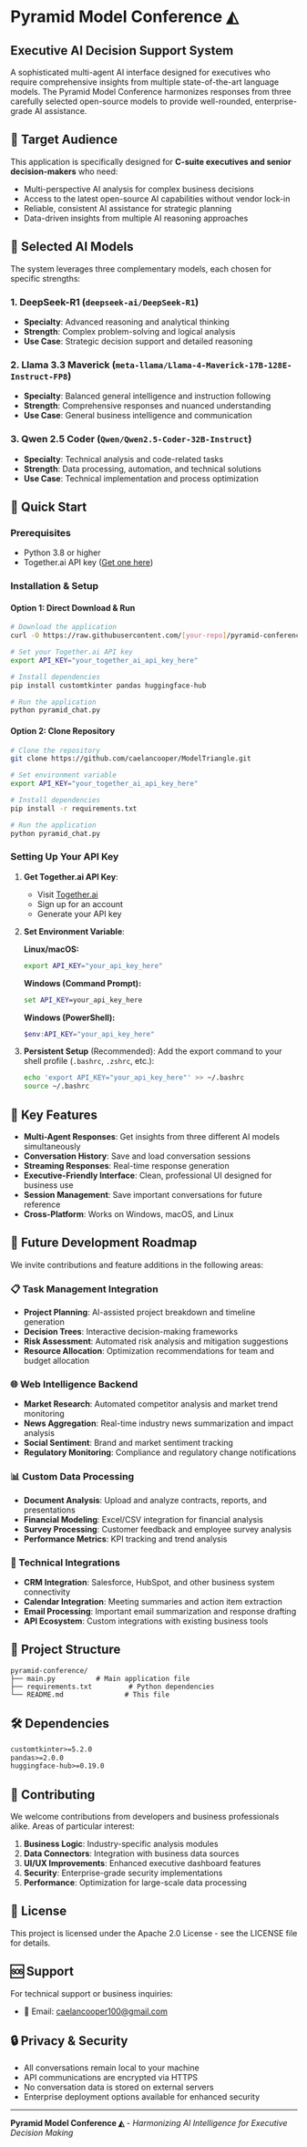 # Pyramid Model Conference ◭

## Executive AI Decision Support System

A sophisticated multi-agent AI interface designed for executives who require comprehensive insights from multiple state-of-the-art language models. The Pyramid Model Conference harmonizes responses from three carefully selected open-source models to provide well-rounded, enterprise-grade AI assistance.

## 🎯 Target Audience

This application is specifically designed for **C-suite executives and senior decision-makers** who need:
- Multi-perspective AI analysis for complex business decisions
- Access to the latest open-source AI capabilities without vendor lock-in
- Reliable, consistent AI assistance for strategic planning
- Data-driven insights from multiple AI reasoning approaches

## 🤖 Selected AI Models

The system leverages three complementary models, each chosen for specific strengths:

### 1. **DeepSeek-R1** (`deepseek-ai/DeepSeek-R1`)
- **Specialty**: Advanced reasoning and analytical thinking
- **Strength**: Complex problem-solving and logical analysis
- **Use Case**: Strategic decision support and detailed reasoning

### 2. **Llama 3.3 Maverick** (`meta-llama/Llama-4-Maverick-17B-128E-Instruct-FP8`)
- **Specialty**: Balanced general intelligence and instruction following
- **Strength**: Comprehensive responses and nuanced understanding
- **Use Case**: General business intelligence and communication

### 3. **Qwen 2.5 Coder** (`Qwen/Qwen2.5-Coder-32B-Instruct`)
- **Specialty**: Technical analysis and code-related tasks
- **Strength**: Data processing, automation, and technical solutions
- **Use Case**: Technical implementation and process optimization

## 🚀 Quick Start

### Prerequisites
- Python 3.8 or higher
- Together.ai API key ([Get one here](https://api.together.xyz/))

### Installation & Setup

#### Option 1: Direct Download & Run
```bash
# Download the application
curl -O https://raw.githubusercontent.com/[your-repo]/pyramid-conference/main/pyramid_chat.py

# Set your Together.ai API key
export API_KEY="your_together_ai_api_key_here"

# Install dependencies
pip install customtkinter pandas huggingface-hub

# Run the application
python pyramid_chat.py
```

#### Option 2: Clone Repository
```bash
# Clone the repository
git clone https://github.com/caelancooper/ModelTriangle.git

# Set environment variable
export API_KEY="your_together_ai_api_key_here"

# Install dependencies
pip install -r requirements.txt

# Run the application
python pyramid_chat.py
```

### Setting Up Your API Key

1. **Get Together.ai API Key**:
   - Visit [Together.ai](https://api.together.xyz/)
   - Sign up for an account
   - Generate your API key

2. **Set Environment Variable**:
   
   **Linux/macOS:**
   ```bash
   export API_KEY="your_api_key_here"
   ```
   
   **Windows (Command Prompt):**
   ```cmd
   set API_KEY=your_api_key_here
   ```
   
   **Windows (PowerShell):**
   ```powershell
   $env:API_KEY="your_api_key_here"
   ```

3. **Persistent Setup** (Recommended):
   Add the export command to your shell profile (`.bashrc`, `.zshrc`, etc.):
   ```bash
   echo 'export API_KEY="your_api_key_here"' >> ~/.bashrc
   source ~/.bashrc
   ```

## 💼 Key Features

- **Multi-Agent Responses**: Get insights from three different AI models simultaneously
- **Conversation History**: Save and load conversation sessions
- **Streaming Responses**: Real-time response generation
- **Executive-Friendly Interface**: Clean, professional UI designed for business use
- **Session Management**: Save important conversations for future reference
- **Cross-Platform**: Works on Windows, macOS, and Linux

## 🔮 Future Development Roadmap

We invite contributions and feature additions in the following areas:

### 📋 Task Management Integration
- **Project Planning**: AI-assisted project breakdown and timeline generation
- **Decision Trees**: Interactive decision-making frameworks
- **Risk Assessment**: Automated risk analysis and mitigation suggestions
- **Resource Allocation**: Optimization recommendations for team and budget allocation

### 🌐 Web Intelligence Backend
- **Market Research**: Automated competitor analysis and market trend monitoring
- **News Aggregation**: Real-time industry news summarization and impact analysis
- **Social Sentiment**: Brand and market sentiment tracking
- **Regulatory Monitoring**: Compliance and regulatory change notifications

### 📊 Custom Data Processing
- **Document Analysis**: Upload and analyze contracts, reports, and presentations
- **Financial Modeling**: Excel/CSV integration for financial analysis
- **Survey Processing**: Customer feedback and employee survey analysis
- **Performance Metrics**: KPI tracking and trend analysis

### 🔧 Technical Integrations
- **CRM Integration**: Salesforce, HubSpot, and other business system connectivity
- **Calendar Integration**: Meeting summaries and action item extraction
- **Email Processing**: Important email summarization and response drafting
- **API Ecosystem**: Custom integrations with existing business tools

## 📁 Project Structure

```
pyramid-conference/
├── main.py          # Main application file
├── requirements.txt         # Python dependencies
└── README.md               # This file
```

## 🛠️ Dependencies

```txt
customtkinter>=5.2.0
pandas>=2.0.0
huggingface-hub>=0.19.0
```

## 🤝 Contributing

We welcome contributions from developers and business professionals alike. Areas of particular interest:

1. **Business Logic**: Industry-specific analysis modules
2. **Data Connectors**: Integration with business data sources
3. **UI/UX Improvements**: Enhanced executive dashboard features
4. **Security**: Enterprise-grade security implementations
5. **Performance**: Optimization for large-scale data processing

## 📄 License

This project is licensed under the Apache 2.0 License - see the LICENSE file for details.

## 🆘 Support

For technical support or business inquiries:
- 📧 Email: caelancooper100@gmail.com

## 🔒 Privacy & Security

- All conversations remain local to your machine
- API communications are encrypted via HTTPS
- No conversation data is stored on external servers
- Enterprise deployment options available for enhanced security

---

**Pyramid Model Conference ◭** - *Harmonizing AI Intelligence for Executive Decision Making*
